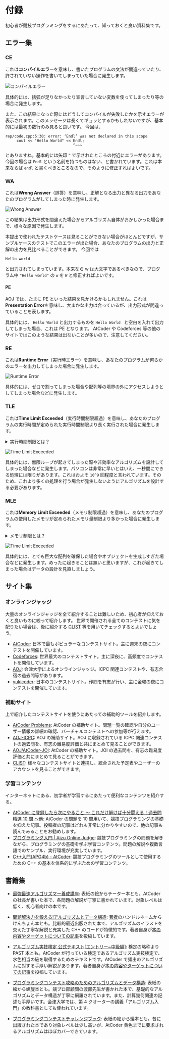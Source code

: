 # 付録

初心者が競技プログラミングをするにあたって、知っておくと良い資料集です。

## エラー集

### CE

これは**コンパイルエラー**を意味し、書いたプログラムの文法が間違っていたり、許されていない操作を書いてしまっていた場合に発生します。

![コンパイルエラー](../images/ice_ce.jpg)

具体的には、括弧が足りなかったり宣言していない変数を使ってしまったり等の場合に発生します。

また、この結果になった際にはどうしてコンパイルが失敗したかを示すエラーが表示されます。このメッセージは長くてギョッとするかもしれないですが、基本的には最初の数行のみ見ると良いです。
今回は、

```
rep/code.cpp:5:30: error: ‘Endl’ was not declared in this scope
     cout << "Hello World" << Endl;
                              ^~~~
```

とありますね。基本的には矢印 `^` で示されたところの付近にエラーがあります。今回の場合は `Endl` という名前を持つものはない、と書かれています。これは本来ならば `endl` と書くべきところなので、そのように修正すればよいです。

### WA

これは**Wrong Answer**（誤答）を意味し、正解となる出力と異なる出力をあなたのプログラムがしてしまった時に発生します。

![Wrong Answer](../images/ice_wa.jpg)

この結果は出力形式を間違えた場合からアルゴリズム自体がおかしかった場合まで、様々な原因で発生します。

本提出で使われたテストケースは見ることができない場合がほとんどですが、サンプルケースのテストでこのエラーが出た場合、あなたのプログラムの出力と正解の出力を見比べることができます。
今回では

```
Hello world
```

と出力されてしまっています。本来なら w は大文字であるべきなので、プログラム中 `"Hello world"` の `w` を `W` と修正すればよいです。

#### PE

AOJ では、たまに PE といった結果を見かけるかもしれません。これは**Presentation Error**を意味し、大まかな出力は合っているが、出力形式が間違っていることを表します。

具体的には、 `Hello World` と出力するものを `Hello World ` と空白を入れて出力してしまった場合、これは PE となります。
AtCoder や Codeforces 等の他のサイトではこのような結果は出ないことが多いので、注意してください。

### RE

これは**Runtime Error**（実行時エラー）を意味し、あなたのプログラムが何らかのエラーを出力してしまった場合に発生します。

![Runtime Error](../images/ice_re.jpg)

具体的には、ゼロで割ってしまった場合や配列等の境界の外にアクセスしようとしてしまった場合などに発生します。

### TLE

これは**Time Limit Exceeded**（実行時間制限超過）を意味し、あなたのプログラムの実行時間が定められた実行時間制限より長く実行された場合に発生します。

<details><summary>実行時間制限とは？</summary>

問題文の上に **Time Limit** という項目があることにお気づきでしょうか。これが実行時間制限、つまりプログラムが答えを出すまでにかけられる時間の制限を表しています。

![Time Limit](../images/aoj_tl.jpg)
</details>

![Time Limit Exceeded](../images/ice_tle.jpg)

具体的には、無限ループが起きてしまった際や非効率なアルゴリズムを設計してしまった場合などに発生します。パソコンは非常に早いとはいえ、一秒間にできる処理には限りがあります。これはおよそ `10^9` 回程度と言われています。そのため、これより多くの処理を行う場合が発生しないようにアルゴリズムを設計する必要があります。

### MLE

これは**Memory Limit Exceeded**（メモリ制限超過）を意味し、あなたのプログラムの使用したメモリが定められたメモリ量制限より多かった場合に発生します。

<details><summary>メモリ制限とは？</summary>

問題文の上に **Memory Limit** という項目があることにお気づきでしょうか。これがメモリ制限、つまりプログラムが使用して良いメモリ量を表します。メモリの目安としては、`10^8` 個の整数で `381 MB` 程度になります。

![Memory Limit](../images/aoj_tl.jpg)
</details>

![Time Limit Exceeded](../images/ice_mle.jpg)

具体的には、とても巨大な配列を確保した場合やオブジェクトを生成しすぎた場合などに発生します。めったに起きることは無いと思いますが、これが起きてしまった場合はデータの設計を見直しましょう。

## サイト集
### オンラインジャッジ

大量のオンラインジャッジを全て紹介することは難しいため、初心者が抑えておくと良いものに絞って紹介します。
世界で開催される全てのコンテストに気を配りたい場合は、後に紹介する [CLIST](https://clist.by/) 等を用いてチェックするとよいでしょう。

 - [AtCoder](https://atcoder.jp/): 日本で最もポピュラーなコンテストサイト。主に週末の夜にコンテストを開催しています。
 - [Codeforces](https://codeforces.com/): 世界最大のコンテストサイト。主に深夜に、高頻度でコンテストを開催しています。
 - [AOJ](https://onlinejudge.u-aizu.ac.jp/): 会津大学によるオンラインジャッジ。ICPC 関連コンテストや、有志合宿の過去問等があります。
 - [yukicoder](https://yukicoder.me/): 日本のコンテストサイト。作問を有志が行い、主に金曜の夜にコンテストを開催しています。

<!--
- [topcoder](https://topcoder.com/): 元世界最大のコンテストサイト。Single Round Match と呼ばれる短期間コンテストの他、Marathon Match と呼ばれる長期間のコンテストも行われている。
 - [yosupo judge](https://judge.yosupo.jp/): yosupo 氏による OJ。ライブラリ整備を主眼に置いたジャッジで、幅広い問題が日本語で提供されている。
 - [CodeChef](https://www.codechef.com/): インドのコンテストサイト。毎月2回のコンテストが行われている。
 - [CodinGame](https://codingame.com/): ゲーム AI を作成し、戦わせることができるコンテストサイト。不定期にコンテストが開催されている。
-->

### 補助サイト

上で紹介したコンテストサイトを使うにあたっての補助的ツールを紹介します。

 - [AtCoder Problems](https://kenkoooo.com/atcoder/#/table/keymoon): AtCoder の補助サイト。問題一覧の確認や自分のユーザー情報の詳細の確認、バーチャルコンテストへの参加等が行えます。
 - [AOJ-ICPC](http://aoj-icpc.ichyo.jp): AOJ の補助サイト。AOJ に収録されている ICPC 関連コンテストの過去問を、有志の難易度評価と共にまとめて見ることができます。
 - [AOJ/AtCoder-JOI](https://joi.goodbaton.com/): AtCoder の補助サイト。JOI の過去問を、有志の難易度評価と共にまとめて見ることができます。
 - [CLIST](https://clist.by/): 様々なコンテストサイトと連携し、統合された予定表やユーザーのアカウントを見ることができます。

<!--恐らくこれはここで紹介するべきものではない
### ツール

 - [オンライン整数列大辞典](https://oeis.org): 数列の一部や数列の名称から、数列を検索することができる Web サイト。考察の結果出てきた数列を投げると殴れることがある。
 - [wolframalpha](https://ja.wolframalpha.com/): 関数電卓の凄い版。二項係数とかの式変形を突っ込むとやってくれたりする。
 - [oj](https://github.com/online-judge-tools/oj): 
-->

### 学習コンテンツ

インターネットにある、初学者が学習するにあたって便利なコンテンツを紹介する。

 - [AtCoder に登録したら次にやること ～ これだけ解けば十分闘える！過去問精選 10 問 ～](https://qiita.com/drken/items/fd4e5e3630d0f5859067)他: AtCoder の問題を 10 問用いて、競技プログラミングの基礎を抑えた記事。投稿者の記事はどれも非常に分かりやすいので、他の記事も読んでみることをお勧めします。
 - [プログラミング入門 | Aizu Online Judge](https://onlinejudge.u-aizu.ac.jp/courses/lesson/2/ITP1/1): 競技プログラミングの問題を解きながら、プログラミングの基礎を学ぶ学習コンテンツ。問題の解説や複数言語でのサンプル、実行環境が充実しています。
 - [C++入門(APG4b) - AtCoder](https://atcoder.jp/contests/APG4b): 競技プログラミングのツールとして使用するための C++ の基本を体系的に学ぶための学習コンテンツ。

## 書籍集

 - [最強最速アルゴリズマー養成講座](https://www.amazon.co.jp/%E6%9C%80%E5%BC%B7%E6%9C%80%E9%80%9F%E3%82%A2%E3%83%AB%E3%82%B4%E3%83%AA%E3%82%BA%E3%83%9E%E3%83%BC%E9%A4%8A%E6%88%90%E8%AC%9B%E5%BA%A7-%E3%83%97%E3%83%AD%E3%82%B0%E3%83%A9%E3%83%9F%E3%83%B3%E3%82%B0%E3%82%B3%E3%83%B3%E3%83%86%E3%82%B9%E3%83%88TopCoder%E6%94%BB%E7%95%A5%E3%82%AC%E3%82%A4%E3%83%89-%E9%AB%98%E6%A9%8B-%E7%9B%B4%E5%A4%A7/dp/4797367172): 表紙の絵からチーター本とも。AtCoder の社長が書いた本で、各問題の解説が丁寧に書かれています。対象レベルは低く、初心者向けの本です。

 - [問題解決力を鍛える!アルゴリズムとデータ構造](https://www.amazon.co.jp/%E5%95%8F%E9%A1%8C%E8%A7%A3%E6%B1%BA%E5%8A%9B%E3%82%92%E9%8D%9B%E3%81%88%E3%82%8B-%E3%82%A2%E3%83%AB%E3%82%B4%E3%83%AA%E3%82%BA%E3%83%A0%E3%81%A8%E3%83%87%E3%83%BC%E3%82%BF%E6%A7%8B%E9%80%A0-KS%E6%83%85%E5%A0%B1%E7%A7%91%E5%AD%A6%E5%B0%82%E9%96%80%E6%9B%B8-%E5%A4%A7%E6%A7%BB-%E5%85%BC%E8%B3%87/dp/4065128447): [著者](https://qiita.com/drken)のハンドルネームからけんちょん本とも。比較的最近出版された本で、アルゴリズムのイラストを交えた丁寧な解説と充実した C++ のコードが特徴的です。著者自身が[本の内容やターゲットについての記事](https://drken1215.hatenablog.com/entry/2020/08/10/041137)を投稿しています。

 - [アルゴリズム実技検定 公式テキスト[エントリー~中級編]](https://www.amazon.co.jp/%E3%82%A2%E3%83%AB%E3%82%B4%E3%83%AA%E3%82%BA%E3%83%A0%E5%AE%9F%E6%8A%80%E6%A4%9C%E5%AE%9A-%E5%85%AC%E5%BC%8F%E3%83%86%E3%82%AD%E3%82%B9%E3%83%88-%E3%82%A8%E3%83%B3%E3%83%88%E3%83%AA%E3%83%BC-%E4%B8%AD%E7%B4%9A%E7%B7%A8-Compass-Books%E3%82%B7%E3%83%AA%E3%83%BC%E3%82%BA/dp/483997277X): 検定の略称より PAST 本とも。AtCoder が行っている検定であるアルゴリズム実技検定で、水色相当の級を取得するためのテキストです。AtCoder で頻出のアルゴリズムに対する手厚い解説があります。著者自身が[本の内容やターゲットについての記事](https://betrue12.hateblo.jp/entry/2021/02/20/123103)を投稿しています。

 - [プログラミングコンテスト攻略のためのアルゴリズムとデータ構造](https://www.amazon.co.jp/%E3%83%97%E3%83%AD%E3%82%B0%E3%83%A9%E3%83%9F%E3%83%B3%E3%82%B0%E3%82%B3%E3%83%B3%E3%83%86%E3%82%B9%E3%83%88%E6%94%BB%E7%95%A5%E3%81%AE%E3%81%9F%E3%82%81%E3%81%AE%E3%82%A2%E3%83%AB%E3%82%B4%E3%83%AA%E3%82%BA%E3%83%A0%E3%81%A8%E3%83%87%E3%83%BC%E3%82%BF%E6%A7%8B%E9%80%A0-%E6%B8%A1%E9%83%A8-%E6%9C%89%E9%9A%86-ebook/dp/B00U5MVXZO): 表紙の絵から螺旋本とも。競プロ部顧問の渡部先生が書かれた本で、基礎的なアルゴリズムとデータ構造が丁寧に網羅されています。また、計算幾何関連の記述も手厚いです。会津大学では、第 4 クオーターの講義「アルゴリズム入門」の教科書としても使われています。

 - [プログラミングコンテストチャレンジブック](https://www.amazon.co.jp/%E3%83%97%E3%83%AD%E3%82%B0%E3%83%A9%E3%83%9F%E3%83%B3%E3%82%B0%E3%82%B3%E3%83%B3%E3%83%86%E3%82%B9%E3%83%88%E3%83%81%E3%83%A3%E3%83%AC%E3%83%B3%E3%82%B8%E3%83%96%E3%83%83%E3%82%AF-%E7%AC%AC2%E7%89%88-%EF%BD%9E%E5%95%8F%E9%A1%8C%E8%A7%A3%E6%B1%BA%E3%81%AE%E3%82%A2%E3%83%AB%E3%82%B4%E3%83%AA%E3%82%BA%E3%83%A0%E6%B4%BB%E7%94%A8%E5%8A%9B%E3%81%A8%E3%82%B3%E3%83%BC%E3%83%87%E3%82%A3%E3%83%B3%E3%82%B0%E3%83%86%E3%82%AF%E3%83%8B%E3%83%83%E3%82%AF%E3%82%92%E9%8D%9B%E3%81%88%E3%82%8B%EF%BD%9E-%E7%A7%8B%E8%91%89%E6%8B%93%E5%93%89/dp/4839941068): 表紙の絵から蟻本とも。昔に出版された本であり対象レベルは少し高いが、AtCoder 黄色までに要求されるアルゴリズムはほぼカバーできています。

<!--多分要らん
- [アルゴリズムイントロダクション](https://www.amazon.co.jp/%E3%82%A2%E3%83%AB%E3%82%B4%E3%83%AA%E3%82%BA%E3%83%A0%E3%82%A4%E3%83%B3%E3%83%88%E3%83%AD%E3%83%80%E3%82%AF%E3%82%B7%E3%83%A7%E3%83%B3-%E7%AC%AC3%E7%89%88-%E7%B7%8F%E5%90%88%E7%89%88-%E4%B8%96%E7%95%8C%E6%A8%99%E6%BA%96MIT%E6%95%99%E7%A7%91%E6%9B%B8-%E3%82%B3%E3%83%AB%E3%83%A1%E3%83%B3/dp/476490408X): 学術寄りの本。丁寧には書かれているものの、かなり難しい。
-->



<!--
## 用語集
合宿とか作問とかの時に用語を説明するのがめんどいので、あったほうがいいかなという気持ちに 名詞を中心に、冷える等スラングは紹介しない

### 色

ユーザーのレーティングによって変化する、コンテストサイト上でユーザー名が表示される色のこと。
AtCoder では、低いほうからレーティング 400 ごとに、<p style="color:#808080">灰</p> <p style="color:#804000">茶</p> <p style="color:#008000">緑</p> <p style="color:#00c0c0">水</p> <p style="color:#0000ff">青</p> <p style="color:#c0c000">黄</p> <p style="color:#ff8000">橙</p> <p style="color:#ff000">赤</p> と分けられている。

### パフォーマンス

コンテストサイトによって計算されることのある、コンテストでどの程度良い成績を収めたかを定量的に測るための指標。レートと対応付けられていて、「そのコンテストの中でその順位を取る確率が最も高いレート」がパフォーマンスとされる場合が多い。過去のパフォーマンスにより、ユーザーのレートが計算される。

### ライブラリ

問題を解く時によく使うコードを予め書いておいたもののこと。コードを書く時にコピーしてきて貼り付けられるようにしてあることが多い。

### オンラインジャッジ



### コンテスト関連

#### マラソン

一般的な競技プログラミングのように厳密な解を出力することを求められず、なるべく良いスコアを得られる解を出力することを目標にするコンテスト。Topcoder で行われていた Marathon Match から名付けられた。ヒューリスティクスコンテストとも。一週間等の長期間で行われることが多いが、短期間で行うコンテストもある。AtCoder の AHC や、Topcoder の Marathon Match 等がある。

#### オンサイトコンテスト

オンラインではなく実際に集まるコンテストのこと。具体的には、企業が就職活動関連で開催する予選つきコンテストの本戦や、ICPC や JOI といった大会の本選等がある。

略してオンサイトとも。

#### 合宿

主に複数日程があるオンサイトコンテストのこと。実際に現地で宿などに宿泊することから。立命館大学の RUPC や会津大学の ACPC 等の大学が開催する有志コンテストや、JAG が ICPC 参加者のために開催する夏合宿等がある。

#### JOI

日本情報オリンピックのこと。高校生以下が参加できる競技プログラミングの大会で、予選→本選→春合宿と勝ち上がることで、国際情報オリンピック(IOI)の日本代表になることができる。

#### ICPC

国際大学対抗プログラミングコンテストのこと。大学生/大学院生が参加できる大会で、7 月頃の予選とその後のアジア地区大会、翌年の World Final によってなる。アジア地区大会はオンサイト開催され、日本では近年横浜で開催されている。他に海外でも開催されており、それらに行くことを**海外遠征**と呼ぶこともある。

#### GCJ

Google Code Jam のこと。Google が毎年開催しているプログラミングコンテスト。

-->
